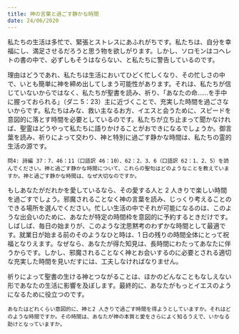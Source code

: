 ```yaml
---
title: 神の言葉と過ごす静かな時間
date: 24/06/2020
---
```


私たちの生活は多忙で、緊張とストレスにあふれがちです。私たちは、自分を幸福にし、満足させるだろうと思う物を欲しがります。しかし、ソロモンはコヘレトの書の中で、必ずしもそうはならない、と私たちに警告しているのです。

理由はどうであれ、私たちは生活においてひどく忙しくなり、その忙しさの中で、いとも簡単に神を締め出してしまう可能性があります。それは、私たちが信じていないからではなく、私たちが聖書を読み、祈り、「あなたの命……を手中に握っておられる」（ダニ 5：23）主に近づくことで、充実した時間を過ごさないからです。私たちはみな、救い主なるお方、イエスと会うために、スピードを意図的に落とす時間を必要としているのです。私たちが立ち止まって聞かなければ、聖霊はどうやって私たちに語りかけることがおできになるでしょうか。御言葉を読み、祈りによって交わり、神と特別に過ごす静かな時間は、私たちの霊的生活の源です。

`問4: 詩編 37：7、46：11（口語訳 46：10）、62：2、3、6（口語訳 62：1、2、5）を読んでください。神と過ごす静かな時間について、これらの聖句はどのようなことを教えていますか。神と過ごす静かな時間は、なぜ大切なのですか。`

もしあなたがだれかを愛しているなら、その愛する人と 2 人きりで楽しい時間を過ごすでしょう。邪魔されることなく神の言葉を読み、じっくり考えることのできる場所を選んでください。忙しい生活の中でそれが可能になるのは、このような出会いのために、あなたが特定の時間枠を意図的に予約するときだけです。しばしば、毎日の始まりが、このような沈思黙考のわずかな時間として最適です。就業日が始まる前のそのようなひと時は、1 日の残りの時間全体にとって祝福となりえます。なぜなら、あなたが得た知見は、長時間にわたってあなたに伴うからです。しかし、邪魔されることなく神とお会いするのに必要とされる適切な充実した時間を見いだすには、工夫しなければなりません。

祈りによって聖書の生ける神とつながることは、ほかのどんなこともなしえない形であなたの生活に影響を及ぼします。最終的に、あなたがもっとイエスのようになるために役立つのです。

`あなたはどれくらい意図的に、神と2 人きりで過ごす時間を得ようとしていますか。それはどのような時間ですか。その時間は、あなたが神の本質と愛をさらによく知るうえで、いかなる助けとなっていますか。`